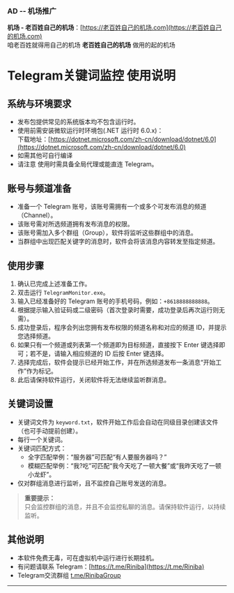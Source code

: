 ### AD -- 机场推广

**机场 - 老百姓自己的机场**：[https://老百姓自己的机场.com](https://老百姓自己的机场.com)  
咱老百姓就得用自己的机场 **老百姓自己的机场** 做用的起的机场



# Telegram关键词监控 使用说明

## 系统与环境要求
- 发布包提供常见的系统版本均不包含运行时。  
- 使用前需安装微软运行时环境包(.NET 运行时 6.0.x)：  
  下载地址：[https://dotnet.microsoft.com/zh-cn/download/dotnet/6.0](https://dotnet.microsoft.com/zh-cn/download/dotnet/6.0)  
- 如需其他可自行编译
- 请注意 使用时需具备全局代理或能直连 Telegram。  

## 账号与频道准备
- 准备一个 Telegram 账号，该账号需拥有一个或多个可发布消息的频道（Channel）。
- 该账号需对所选频道拥有发布消息的权限。
- 该账号需加入多个群组（Group），软件将监听这些群组中的消息。
- 当群组中出现匹配关键字的消息时，软件会将该消息内容转发至指定频道。

## 使用步骤
1. 确认已完成上述准备工作。
2. 双击运行 `TelegramMonitor.exe`。
3. 输入已经准备好的 Telegram 账号的手机号码，例如：`+8618888888888`。
4. 根据提示输入验证码或二级密码（首次登录时需要，成功登录后再次运行则无需）。
5. 成功登录后，程序会列出您拥有发布权限的频道名称和对应的频道 ID，并提示您选择频道。
6. 如果只有一个频道或列表第一个频道即为目标频道，直接按下 Enter 键选择即可；若不是，请输入相应频道的 ID 后按 Enter 键选择。
7. 选择完成后，软件会提示已经开始工作，并在所选频道发布一条消息“开始工作”作为标记。
8. 此后请保持软件运行，关闭软件将无法继续监听群消息。

## 关键词设置
- 关键词文件为 `keyword.txt`，软件开始工作后会自动在同级目录创建该文件（也可手动提前创建）。
- 每行一个关键词。
- 关键词匹配方式：
  - 全字匹配举例：“服务器”可匹配“有人要服务器吗？”  
  - 模糊匹配举例：“我?吃”可匹配“我今天吃了一顿大餐”或“我昨天吃了一顿小龙虾”。
- 仅对群组消息进行监听，且不监控自己账号发送的消息。

> **重要提示：**  
> 只会监控群组的消息，并且不会监控私聊的消息。请保持软件运行，以持续监听。

## 其他说明
- 本软件免费无毒，可在虚拟机中运行进行长期挂机。
- 有问题请联系 Telegram：[https://t.me/Riniba](https://t.me/Riniba)
- Telegram交流群组 [t.me/RinibaGroup](https://t.me/RinibaGroup)

  

---

